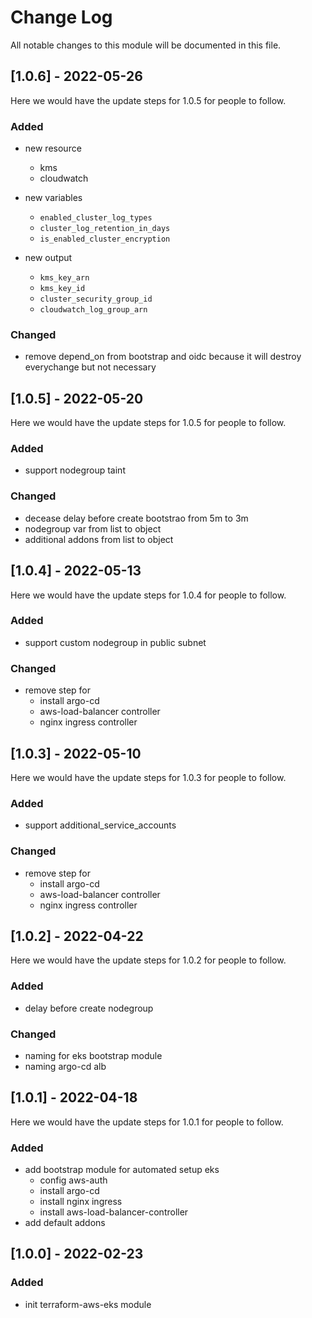 # Change Log

All notable changes to this module will be documented in this file.

## [1.0.6] - 2022-05-26

Here we would have the update steps for 1.0.5 for people to follow.

### Added

- new resource
  - kms
  - cloudwatch

- new variables
  - `enabled_cluster_log_types`
  - `cluster_log_retention_in_days`
  - `is_enabled_cluster_encryption`

- new output
  - `kms_key_arn`
  - `kms_key_id`
  - `cluster_security_group_id`
  - `cloudwatch_log_group_arn`

### Changed

- remove depend_on from bootstrap and oidc because it will destroy everychange but not necessary

## [1.0.5] - 2022-05-20

Here we would have the update steps for 1.0.5 for people to follow.

### Added

- support nodegroup taint

### Changed

- decease delay before create bootstrao from 5m to 3m
- nodegroup var from list to object
- additional addons from list to object

## [1.0.4] - 2022-05-13

Here we would have the update steps for 1.0.4 for people to follow.

### Added

- support custom nodegroup in public subnet

### Changed

- remove step for
  - install argo-cd
  - aws-load-balancer controller
  - nginx ingress controller

## [1.0.3] - 2022-05-10

Here we would have the update steps for 1.0.3 for people to follow.

### Added

- support additional_service_accounts

### Changed

- remove step for
  - install argo-cd
  - aws-load-balancer controller
  - nginx ingress controller

## [1.0.2] - 2022-04-22

Here we would have the update steps for 1.0.2 for people to follow.

### Added

- delay before create nodegroup

### Changed

- naming for eks bootstrap module
- naming argo-cd alb

## [1.0.1] - 2022-04-18
  
Here we would have the update steps for 1.0.1 for people to follow.

### Added

- add bootstrap module for automated setup eks
  - config aws-auth
  - install argo-cd
  - install nginx ingress
  - install aws-load-balancer-controller
- add default addons

## [1.0.0] - 2022-02-23

### Added

- init terraform-aws-eks module

